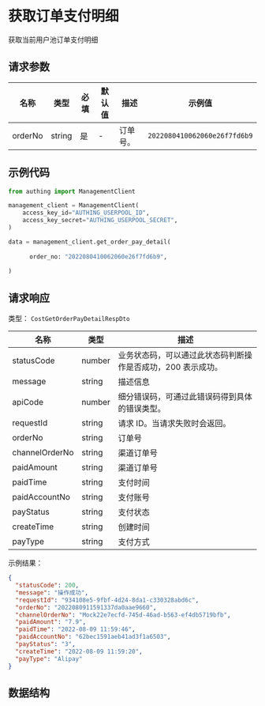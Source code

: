 # 获取订单支付明细

<!--
  警告⚠️：
  不要直接修改该文档，
  https://github.com/Authing/authing-docs-factory
  使用该项目进行生成
-->

<LastUpdated />

获取当前用户池订单支付明细

## 请求参数

| 名称 | 类型 | 必填 | 默认值 | 描述 | 示例值 |
| ---- | ---- | ---- | ---- | ---- | ---- |
| orderNo | string  | 是 | - | 订单号。  | `2022080410062060e26f7fd6b9` |


## 示例代码

```py
from authing import ManagementClient

management_client = ManagementClient(
    access_key_id="AUTHING_USERPOOL_ID",
    access_key_secret="AUTHING_USERPOOL_SECRET",
)

data = management_client.get_order_pay_detail(
  
      order_no: "2022080410062060e26f7fd6b9",
  
)
```



## 请求响应

类型： `CostGetOrderPayDetailRespDto`

| 名称 | 类型 | 描述 |
| ---- | ---- | ---- |
| statusCode | number | 业务状态码，可以通过此状态码判断操作是否成功，200 表示成功。 |
| message | string | 描述信息 |
| apiCode | number | 细分错误码，可通过此错误码得到具体的错误类型。 |
| requestId | string | 请求 ID。当请求失败时会返回。 |
| orderNo | string | 订单号 |
| channelOrderNo | string | 渠道订单号 |
| paidAmount | string | 渠道订单号 |
| paidTime | string | 支付时间 |
| paidAccountNo | string | 支付账号 |
| payStatus | string | 支付状态 |
| createTime | string | 创建时间 |
| payType | string | 支付方式 |



示例结果：

```json
{
  "statusCode": 200,
  "message": "操作成功",
  "requestId": "934108e5-9fbf-4d24-8da1-c330328abd6c",
  "orderNo": "2022080911591337da0aae9660",
  "channelOrderNo": "Mock22e7ecfd-745d-46ad-b563-ef4db5719bfb",
  "paidAmount": "7.9",
  "paidTime": "2022-08-09 11:59:46",
  "paidAccountNo": "62bec1591aeb41ad3f1a6503",
  "payStatus": "3",
  "createTime": "2022-08-09 11:59:20",
  "payType": "Alipay"
}
```

## 数据结构


